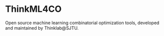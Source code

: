 # ThinkML4CO
Open source machine learning combinatorial optimization tools, developed and maintained by Thinklab@SJTU.
